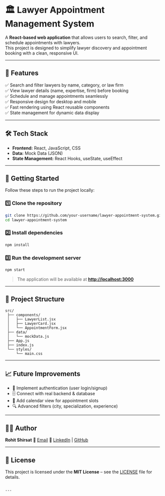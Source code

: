 # 🏛️ Lawyer Appointment Management System

A **React-based web application** that allows users to search, filter, and schedule appointments with lawyers.  
This project is designed to simplify lawyer discovery and appointment booking with a clean, responsive UI.

---

## 📌 Features

✅ Search and filter lawyers by name, category, or law firm  
✅ View lawyer details (name, expertise, firm) before booking  
✅ Schedule and manage appointments seamlessly  
✅ Responsive design for desktop and mobile  
✅ Fast rendering using React reusable components  
✅ State management for dynamic data display  

---

## 🛠️ Tech Stack

- **Frontend:** React, JavaScript, CSS  
- **Data:** Mock Data (JSON)  
- **State Management:** React Hooks, useState, useEffect  

---

## 🚀 Getting Started

Follow these steps to run the project locally:

### 1️⃣ Clone the repository
```bash
git clone https://github.com/your-username/lawyer-appointment-system.git
cd lawyer-appointment-system
````

### 2️⃣ Install dependencies

```bash
npm install
```

### 3️⃣ Run the development server

```bash
npm start
```

> The application will be available at **[http://localhost:3000](http://localhost:3000)**

---

## 📂 Project Structure

```
src/
 ├── components/
 │   ├── LawyerList.jsx
 │   ├── LawyerCard.jsx
 │   └── AppointmentForm.jsx
 ├── data/
 │   └── mockData.js
 ├── App.js
 ├── index.js
 └── styles/
     └── main.css
```

---

## 📈 Future Improvements

* 🔑 Implement authentication (user login/signup)
* 🗄️ Connect with real backend & database
* 📅 Add calendar view for appointment slots
* 🔍 Advanced filters (city, specialization, experience)

---

## 👨‍💻 Author

**Rohit Shirsat**
📧 [Email](mailto:Rohitshirsat100@gmail.com)
🔗 [LinkedIn](https://www.linkedin.com/in/rs-rohit-shirsat) | [GitHub](https://github.com/rohit-3003)

---

## 📝 License

This project is licensed under the **MIT License** – see the [LICENSE](LICENSE) file for details.

```

---

